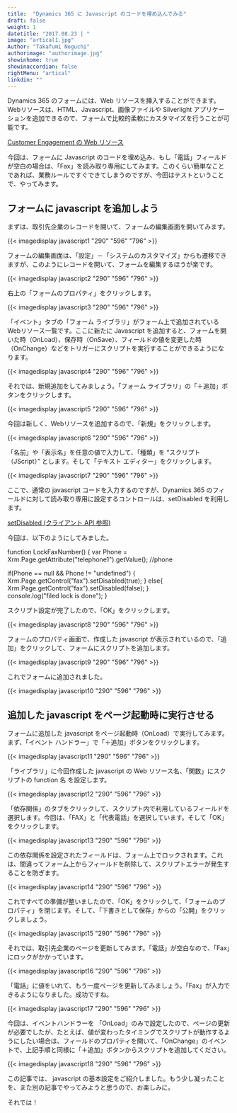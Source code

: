 ```yaml
---
title:  "Dynamics 365 に Javascript のコードを埋め込んでみる"
draft: false
weight: 1
datetitle: "2017.08.23 | "
image: "artical1.jpg"
Author: "Takafumi Noguchi"
authorimage: "authorimage.jpg"
showinhome: true
showinaccordian: false
rightMenu: "artical"
linkdin: ""
---
```

<!-- Intro  -->
Dynamics 365 のフォームには、Web リソースを挿入することができます。Webリソースは、HTML、Javascript、画像ファイルや Silverlight アプリケーションを追加できるので、フォームで比較的柔軟にカスタマイズを行うことが可能です。

[Customer Engagement の Web リソース](https://docs.microsoft.com/ja-jp/dynamics365/customerengagement/on-premises/developer/web-resources)

今回は、フォームに Javascript のコードを埋め込み、もし「電話」フィールドが空白の場合は、「Fax」を読み取り専用にしてみます。このくらい簡単なことであれば、業務ルールですぐできてしまうのですが、今回はテストということで、やってみます。


## フォームに javascript を追加しよう
まずは、取引先企業のレコードを開いて、フォームの編集画面を開いてみます。
<!-- Image= javascript1.png -->
{{< imagedisplay javascript1 "290" "596" "796" >}}

フォームの編集画面は、「設定」－「システムのカスタマイズ」からも遷移できますが、このようにレコードを開いて、フォームを編集するほうが楽です。
<!-- Image= javascript2.png -->
{{< imagedisplay javascript2 "290" "596" "796" >}}

右上の「フォームのプロパティ」をクリックします。
<!-- Image= javascript3.png -->
{{< imagedisplay javascript3 "290" "596" "796" >}}

「イベント」タブの「フォーム ライブラリ」がフォーム上で追加されている Webリソース一覧です。ここに新たに Javascript を追加すると、フォームを開いた時（OnLoad）、保存時（OnSave）、フィールドの値を変更した時（OnChange）などをトリガーにスクリプトを実行することができるようになります。
<!-- Image= javascript4.png -->
{{< imagedisplay javascript4 "290" "596" "796" >}}

それでは、新規追加をしてみましょう。「フォーム ライブラリ」の「＋追加」ボタンをクリックします。
<!-- Image= javascript5.png -->
{{< imagedisplay javascript5 "290" "596" "796" >}}

今回は新しく、Webリソースを追加するので、「新規」をクリックします。
<!-- Image= javascript6.png -->
{{< imagedisplay javascript6 "290" "596" "796" >}}

「名前」や「表示名」を任意の値で入力して、「種類」を “スクリプト（JScript）” とします。そして「テキスト エディター」をクリックします。
<!-- Image= javascript7.png -->
{{< imagedisplay javascript7 "290" "596" "796" >}}

ここで、通常の javascript コードを入力するのですが、Dynamics 365 のフィールドに対して読み取り専用に設定するコントロールは、setDisabled を利用します。

[setDisabled (クライアント API 参照)](https://docs.microsoft.com/ja-jp/powerapps/developer/model-driven-apps/clientapi/reference/controls/setDisabled)

今回は、以下のようにしてみました。

<!-- Background Box -->
function LockFaxNumber()
{ 
   var Phone = Xrm.Page.getAttribute("telephone1").getValue(); //phone

  if(Phone == null && Phone != "undefined")
   {
     Xrm.Page.getControl("fax").setDisabled(true);
    } 
  else{
     Xrm.Page.getControl("fax").setDisabled(false);
   }    
  console.log("filed lock is done");
}

スクリプト設定が完了したので、「OK」をクリックします。
<!-- Image= javascript8.png -->
{{< imagedisplay javascript8 "290" "596" "796" >}}

フォームのプロパティ画面で、作成した javascript が表示されているので、「追加」をクリックして、フォームにスクリプトを追加します。
<!-- Image= javascript9.png -->
{{< imagedisplay javascript9 "290" "596" "796" >}}

これでフォームに追加されました。
<!-- Image= javascript10.png -->
{{< imagedisplay javascript10 "290" "596" "796" >}}

## 追加した javascript をページ起動時に実行させる

フォームに追加した javascript をページ起動時（OnLoad）で実行してみます。まず、「イベント ハンドラー」で「＋追加」ボタンをクリックします。
<!-- Image= javascript11.png -->
{{< imagedisplay javascript11 "290" "596" "796" >}}

「ライブラリ」に今回作成した javascript の Web リソース名、「関数」にスクリプトの function 名 を設定します。
<!-- Image= javascript12.png -->
{{< imagedisplay javascript12 "290" "596" "796" >}}

「依存関係」のタブをクリックして、スクリプト内で利用しているフィールドを選択します。今回は、「FAX」と「代表電話」を選択しています。そして「OK」をクリックします。
<!-- Image= javascript13.png -->
{{< imagedisplay javascript13 "290" "596" "796" >}}

この依存関係を設定されたフィールドは、フォーム上でロックされます。これは、間違ってフォーム上からフィールドを削除して、スクリプトエラーが発生することを防ぎます。
<!-- Image= javascript14.png -->
{{< imagedisplay javascript14 "290" "596" "796" >}}

これですべての準備が整いましたので、「OK」をクリックして、「フォームのプロパティ」を閉じます。そして、「下書きとして保存」からの「公開」をクリックしましょう。
<!-- Image= javascript15.png -->
{{< imagedisplay javascript15 "290" "596" "796" >}}

それでは、取引先企業のページを更新してみます。「電話」が空白なので、「Fax」にロックがかかっています。
<!-- Image= javascript16.png -->
{{< imagedisplay javascript16 "290" "596" "796" >}}

「電話」に値をいれて、もう一度ページを更新してみましょう。「Fax」が入力できるようになりました。成功ですね。
<!-- Image= javascript17.png -->
{{< imagedisplay javascript17 "290" "596" "796" >}}

今回は、イベントハンドラーを 「OnLoad」のみで設定したので、ページの更新が必要でしたが、たとえば、値が変わったタイミングでスクリプトが動作するようにしたい場合は、フィールドのプロパティを開いて、「OnChange」のイベントで、上記手順と同様に「＋追加」ボタンからスクリプトを追加してください。
<!-- Image= javascript18.png -->
{{< imagedisplay javascript18 "290" "596" "796" >}}
 

この記事では、 javascript の基本設定をご紹介しました。もう少し凝ったことを、また別の記事でやってみようと思うので、お楽しみに。

それでは！    
&nbsp;
